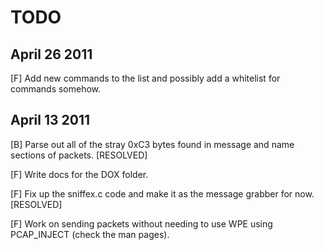 TODO
====
April 26 2011
-------------
[F] Add new commands to the list and possibly add a whitelist for commands somehow.

April 13 2011
-------------
[B] Parse out all of the stray 0xC3 bytes found in message and name sections of packets. [RESOLVED]

[F] Write docs for the DOX folder. 

[F] Fix up the sniffex.c code and make it as the message grabber for now. [RESOLVED]

[F] Work on sending packets without needing to use WPE using PCAP_INJECT (check the man pages). 
